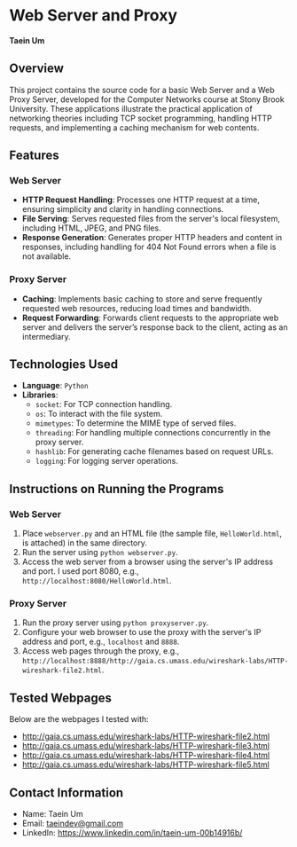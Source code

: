 # Web Server and Proxy

#### Taein Um



## Overview
This project contains the source code for a basic Web Server and a Web Proxy Server, developed for the Computer Networks course at Stony Brook University. These applications illustrate the practical application of networking theories including TCP socket programming, handling HTTP requests, and implementing a caching mechanism for web contents.



## Features

### Web Server

- **HTTP Request Handling**: Processes one HTTP request at a time, ensuring simplicity and clarity in handling connections.
- **File Serving**: Serves requested files from the server's local filesystem, including HTML, JPEG, and PNG files.
- **Response Generation**: Generates proper HTTP headers and content in responses, including handling for 404 Not Found errors when a file is not available.

### Proxy Server

- **Caching**: Implements basic caching to store and serve frequently requested web resources, reducing load times and bandwidth.
- **Request Forwarding**: Forwards client requests to the appropriate web server and delivers the server’s response back to the client, acting as an intermediary.



## Technologies Used
- **Language**: `Python`
- **Libraries**: 
    - `socket`: For TCP connection handling.
    - `os`: To interact with the file system.
    - `mimetypes`: To determine the MIME type of served files.
    - `threading`: For handling multiple connections concurrently in the proxy server.
    - `hashlib`: For generating cache filenames based on request URLs.
    - `logging`: For logging server operations.



## Instructions on Running the Programs

### Web Server

1. Place `webserver.py` and an HTML file (the sample file, `HelloWorld.html`, is attached) in the same directory.
2. Run the server using `python webserver.py`.
3. Access the web server from a browser using the server's IP address and port. I used port 8080, e.g., `http://localhost:8080/HelloWorld.html`.

### Proxy Server

1. Run the proxy server using `python proxyserver.py`.
2. Configure your web browser to use the proxy with the server's IP address and port, e.g., `localhost` and `8888`.
3. Access web pages through the proxy, e.g., `http://localhost:8888/http://gaia.cs.umass.edu/wireshark-labs/HTTP-wireshark-file2.html`.

## Tested Webpages

Below are the webpages I tested with:
- http://gaia.cs.umass.edu/wireshark-labs/HTTP-wireshark-file2.html
- http://gaia.cs.umass.edu/wireshark-labs/HTTP-wireshark-file3.html
- http://gaia.cs.umass.edu/wireshark-labs/HTTP-wireshark-file4.html
- http://gaia.cs.umass.edu/wireshark-labs/HTTP-wireshark-file5.html



## Contact Information
- Name: Taein Um
- Email: taeindev@gmail.com
- LinkedIn: https://www.linkedin.com/in/taein-um-00b14916b/
